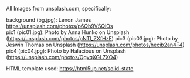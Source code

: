 All Images from unsplash.com, specifically:  

background (bg.jpg): Lenon James https://unsplash.com/photos/p6Qb9VSQiOs  
pic1 (pic01.jpg): Photo by Anna Hunko on Unsplash (https://unsplash.com/photos/pNTl_ZXfHzE) 
pic3 (pic03.jpg): Photo by Jeswin Thomas on Unsplash (https://unsplash.com/photos/hecib2an4T4)  
pic4 (pic04.jpg): Photo by Halacious on Unsplash (https://unsplash.com/photos/OgvqXGL7XO4)  

HTML template used:
https://html5up.net/solid-state
